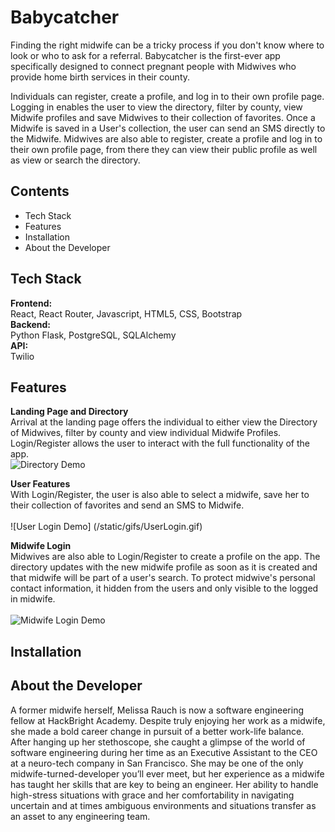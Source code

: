 # Babycatcher
Finding the right midwife can be a tricky process if you don't know where to look or who to ask for a referral.  Babycatcher is the first-ever app specifically designed to connect pregnant people with Midwives who provide home birth services in their county. 

Individuals can register, create a profile, and log in to their own profile page.  Logging in enables the user to view the directory, filter by county, view Midwife profiles and save Midwives to their collection of favorites.  Once a Midwife is saved in a User's collection, the user can send an SMS directly to the Midwife.  Midwives are also able to register, create a profile and log in to their own profile page, from there they can view their public profile as well as view or search the directory.

## Contents
- Tech Stack
- Features
- Installation
- About the Developer

## Tech Stack
**Frontend:** <br />
React, React Router, Javascript, HTML5, CSS, Bootstrap <br />
**Backend:** <br />
Python Flask, PostgreSQL, SQLAlchemy <br />
**API:** <br />
Twilio <br />

## Features
**Landing Page and Directory** <br />
Arrival at the landing page offers the individual to either view the Directory of Midwives, filter by county and view individual Midwife Profiles.  Login/Register allows the user to interact with the full functionality of the app.
<br  />
![Directory Demo](/static/gifs/Directory.gif)
<br  />

**User Features** <br />
With Login/Register, the user is also able to select a midwife, save her to their collection of favorites and send an SMS to Midwife. <br />
<br  />
![User Login Demo] (/static/gifs/UserLogin.gif)
<br  />

**Midwife Login** <br />
Midwives are also able to Login/Register to create a profile on the app.  The directory updates with the new midwife profile as soon as it is created and that midwife will be part of a user's search.  To protect midwive's personal contact information, it hidden from the users and only visible to the logged in midwife.  <br />
<br  />
![Midwife Login Demo](/static/gifs/MidwifeLogin.gif)

## Installation


## About the Developer
A former midwife herself, Melissa Rauch is now a software engineering fellow at HackBright Academy.  Despite truly enjoying her work as a midwife, she made a bold career change in pursuit of a better work-life balance. After hanging up her stethoscope, she caught a glimpse of the world of software engineering during her time as an Executive Assistant to the CEO at a neuro-tech company in San Francisco.  She may be one of the only midwife-turned-developer you’ll ever meet, but her experience as a midwife has taught her skills that are key to being an engineer.  Her ability to handle high-stress situations with grace and her comfortability in navigating uncertain and at times ambiguous environments and situations transfer as an asset to any engineering team.
